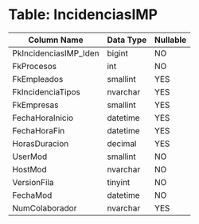# Table: IncidenciasIMP

| Column Name | Data Type | Nullable |
|-------------|-----------|----------|
| PkIncidenciasIMP_Iden | bigint | NO |
| FkProcesos | int | NO |
| FkEmpleados | smallint | YES |
| FkIncidenciaTipos | nvarchar | YES |
| FkEmpresas | smallint | YES |
| FechaHoraInicio | datetime | YES |
| FechaHoraFin | datetime | YES |
| HorasDuracion | decimal | YES |
| UserMod | smallint | NO |
| HostMod | nvarchar | NO |
| VersionFila | tinyint | NO |
| FechaMod | datetime | NO |
| NumColaborador | nvarchar | YES |
